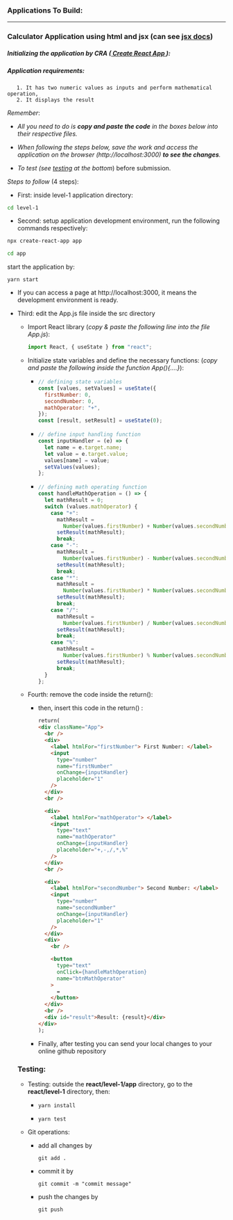 ### Applications To Build:

---

### Calculator Application using html and jsx (can see [jsx docs](https://reactjs.org/docs/introducing-jsx.html))

##### Initializing the application by CRA ([ Create React App ](https://create-react-app.dev/)):

##### Application requirements:

       1. It has two numeric values as inputs and perform mathematical operation,
       2. It displays the result

_Remember_:

- _All you need to do is **copy and paste the code** in the boxes below into their respective files._

- _When following the steps below, save the work and access the application on the browser (http://localhost:3000) **to see the changes**._

- _To test (see [testing](#testing) at the bottom_) before submission.

_Steps to follow_ (4 steps):

- First: inside level-1 application directory:

```bash
cd level-1
```

- Second: setup application development environment, run the following commands respectively:

```bash
npx create-react-app app

cd app
```

start the application by:

```
yarn start
```

- If you can access a page at http://localhost:3000, it means the development environment is ready.

- Third: edit the App.js file inside the src directory

  - Import React library (_copy & paste the following line into the file App.js_):
    ```jsx
    import React, { useState } from "react";
    ```
  - Initialize state variables and define the necessary functions:
    (_copy and paste the following inside the function App(){....}_):

    - ```js
      // defining state variables
      const [values, setValues] = useState({
        firstNumber: 0,
        secondNumber: 0,
        mathOperator: "+",
      });
      const [result, setResult] = useState(0);
      ```
    - ```js
      // define input handling function
      const inputHandler = (e) => {
        let name = e.target.name;
        let value = e.target.value;
        values[name] = value;
        setValues(values);
      };
      ```
    - ```js
      // defining math operating function
      const handleMathOperation = () => {
        let mathResult = 0;
        switch (values.mathOperator) {
          case "+":
            mathResult =
              Number(values.firstNumber) + Number(values.secondNumber);
            setResult(mathResult);
            break;
          case "-":
            mathResult =
              Number(values.firstNumber) - Number(values.secondNumber);
            setResult(mathResult);
            break;
          case "*":
            mathResult =
              Number(values.firstNumber) * Number(values.secondNumber);
            setResult(mathResult);
            break;
          case "/":
            mathResult =
              Number(values.firstNumber) / Number(values.secondNumber);
            setResult(mathResult);
            break;
          case "%":
            mathResult =
              Number(values.firstNumber) % Number(values.secondNumber);
            setResult(mathResult);
            break;
        }
      };
      ```

  - Fourth: remove the code inside the return():

    - then, insert this code in the return() :

      ```html
      return(
      <div className="App">
        <br />
        <div>
          <label htmlFor="firstNumber"> First Number: </label>
          <input
            type="number"
            name="firstNumber"
            onChange={inputHandler}
            placeholder="1"
          />
        </div>
        <br />

        <div>
          <label htmlFor="mathOperator"> </label>
          <input
            type="text"
            name="mathOperator"
            onChange={inputHandler}
            placeholder="+,-,/,*,%"
          />
        </div>
        <br />

        <div>
          <label htmlFor="secondNumber"> Second Number: </label>
          <input
            type="number"
            name="secondNumber"
            onChange={inputHandler}
            placeholder="1"
          />
        </div>
        <div>
          <br />

          <button
            type="text"
            onClick={handleMathOperation}
            name="btnMathOperator"
          >
            =
          </button>
        </div>
        <br />
        <div id="result">Result: {result}</div>
      </div>
      );
      ```

    - Finally, after testing you can send your local changes to your online github repository

  ### Testing:

  - Testing: outside the **react/level-1/app** directory, go to the **react/level-1** directory, then:

    - `yarn install`

    - `yarn test`

  - Git operations:

    - add all changes by

      `git add .`

    - commit it by

      `git commit -m "commit message"`

    - push the changes by

      `git push`
